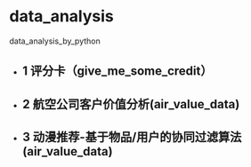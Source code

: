 # data_analysis
data_analysis_by_python
- ## 1 评分卡（give_me_some_credit）
- ## 2 航空公司客户价值分析(air_value_data)
- ## 3 动漫推荐-基于物品/用户的协同过滤算法(air_value_data)
